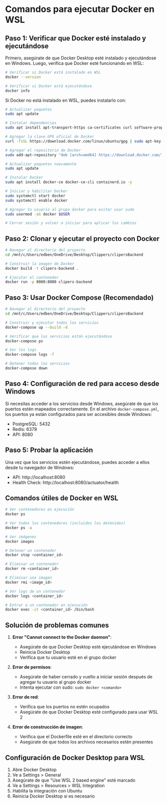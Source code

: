 # Comandos para ejecutar Docker en WSL

## Paso 1: Verificar que Docker esté instalado y ejecutándose

Primero, asegúrate de que Docker Desktop esté instalado y ejecutándose en Windows. Luego, verifica que Docker esté funcionando en WSL:

```bash
# Verificar si Docker está instalado en WSL
docker --version

# Verificar si Docker está ejecutándose
docker info
```

Si Docker no está instalado en WSL, puedes instalarlo con:

```bash
# Actualizar paquetes
sudo apt update

# Instalar dependencias
sudo apt install apt-transport-https ca-certificates curl software-properties-common -y

# Agregar la clave GPG oficial de Docker
curl -fsSL https://download.docker.com/linux/ubuntu/gpg | sudo apt-key add -

# Agregar el repositorio de Docker
sudo add-apt-repository "deb [arch=amd64] https://download.docker.com/linux/ubuntu $(lsb_release -cs) stable"

# Actualizar paquetes nuevamente
sudo apt update

# Instalar Docker
sudo apt install docker-ce docker-ce-cli containerd.io -y

# Iniciar y habilitar Docker
sudo systemctl start docker
sudo systemctl enable docker

# Agregar tu usuario al grupo docker para evitar usar sudo
sudo usermod -aG docker $USER

# Cerrar sesión y volver a iniciar para aplicar los cambios
```

## Paso 2: Clonar y ejecutar el proyecto con Docker

```bash
# Navegar al directorio del proyecto
cd /mnt/c/Users/edben/OneDrive/Desktop/Clippers/clipersBackend

# Construir la imagen de Docker
docker build -t clipers-backend .

# Ejecutar el contenedor
docker run -p 8080:8080 clipers-backend
```

## Paso 3: Usar Docker Compose (Recomendado)

```bash
# Navegar al directorio del proyecto
cd /mnt/c/Users/edben/OneDrive/Desktop/Clippers/clipersBackend

# Construir y ejecutar todos los servicios
docker-compose up --build -d

# Verificar que los servicios están ejecutándose
docker-compose ps

# Ver los logs
docker-compose logs -f

# Detener todos los servicios
docker-compose down
```

## Paso 4: Configuración de red para acceso desde Windows

Si necesitas acceder a los servicios desde Windows, asegúrate de que los puertos estén mapeados correctamente. En el archivo `docker-compose.yml`, los puertos ya están configurados para ser accesibles desde Windows:

- PostgreSQL: 5432
- Redis: 6379
- API: 8080

## Paso 5: Probar la aplicación

Una vez que los servicios estén ejecutándose, puedes acceder a ellos desde tu navegador de Windows:

- API: http://localhost:8080
- Health Check: http://localhost:8080/actuator/health

## Comandos útiles de Docker en WSL

```bash
# Ver contenedores en ejecución
docker ps

# Ver todos los contenedores (incluidos los detenidos)
docker ps -a

# Ver imágenes
docker images

# Detener un contenedor
docker stop <container_id>

# Eliminar un contenedor
docker rm <container_id>

# Eliminar una imagen
docker rmi <image_id>

# Ver logs de un contenedor
docker logs <container_id>

# Entrar a un contenedor en ejecución
docker exec -it <container_id> /bin/bash
```

## Solución de problemas comunes

1. **Error "Cannot connect to the Docker daemon"**:
   - Asegúrate de que Docker Desktop esté ejecutándose en Windows
   - Reinicia Docker Desktop
   - Verifica que tu usuario esté en el grupo docker

2. **Error de permisos**:
   - Asegúrate de haber cerrado y vuelto a iniciar sesión después de agregar tu usuario al grupo docker
   - Intenta ejecutar con sudo: `sudo docker <comando>`

3. **Error de red**:
   - Verifica que los puertos no estén ocupados
   - Asegúrate de que Docker Desktop esté configurado para usar WSL 2

4. **Error de construcción de imagen**:
   - Verifica que el Dockerfile esté en el directorio correcto
   - Asegúrate de que todos los archivos necesarios estén presentes

## Configuración de Docker Desktop para WSL

1. Abre Docker Desktop
2. Ve a Settings > General
3. Asegúrate de que "Use WSL 2 based engine" esté marcado
4. Ve a Settings > Resources > WSL Integration
5. Habilita la integración con Ubuntu
6. Reinicia Docker Desktop si es necesario